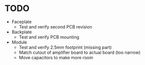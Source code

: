 # TODO
 - Faceplate
	 - Test and verify second PCB revision
 - Backplate
	 - Test and verify PCB mounting
 - Module
	 - Test and verify 2.5mm footprint (missing part)
     - Match cutout of amplifier board to actual board (too narrow)
	 - Move capacitors to make more room